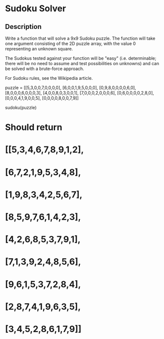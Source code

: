 # Sudoku Solver

## Description

Write a function that will solve a 9x9 Sudoku puzzle. The function will take one argument consisting of the 2D puzzle array, with the value 0 representing an unknown square.

The Sudokus tested against your function will be "easy" (i.e. determinable; there will be no need to assume and test possibilities on unknowns) and can be solved with a brute-force approach.

For Sudoku rules, see the Wikipedia article.

puzzle = [[5,3,0,0,7,0,0,0,0],
          [6,0,0,1,9,5,0,0,0],
          [0,9,8,0,0,0,0,6,0],
          [8,0,0,0,6,0,0,0,3],
          [4,0,0,8,0,3,0,0,1],
          [7,0,0,0,2,0,0,0,6],
          [0,6,0,0,0,0,2,8,0],
          [0,0,0,4,1,9,0,0,5],
          [0,0,0,0,8,0,0,7,9]]

sudoku(puzzle)
# Should return
# [[5,3,4,6,7,8,9,1,2],
#  [6,7,2,1,9,5,3,4,8],
#  [1,9,8,3,4,2,5,6,7],
#  [8,5,9,7,6,1,4,2,3],
#  [4,2,6,8,5,3,7,9,1],
#  [7,1,3,9,2,4,8,5,6],
#  [9,6,1,5,3,7,2,8,4],
#  [2,8,7,4,1,9,6,3,5],
#  [3,4,5,2,8,6,1,7,9]]